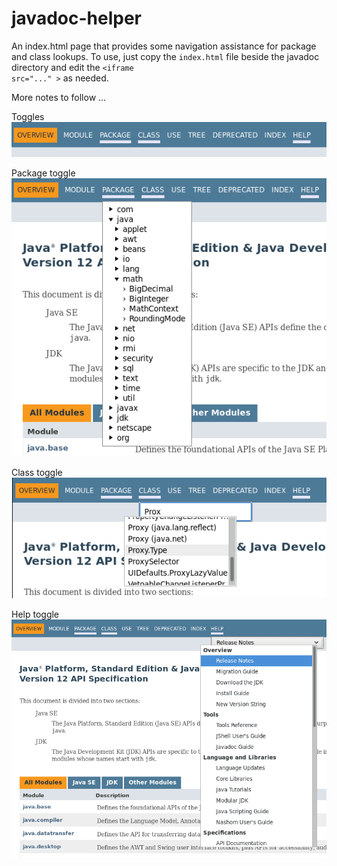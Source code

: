 # javadoc-helper

An index.html page that provides some navigation assistance for package and class lookups.  To use, just copy the <code>index.html</code> file beside the javadoc directory and edit the <code>&lt;iframe src="..." &gt;</code> as needed.

More notes to follow ...

Toggles<br>
![alt text](https://github.com/benravago/javadoc-helper/raw/master/img/toggle.png "Toggles")

Package toggle<br>
![alt text](https://github.com/benravago/javadoc-helper/raw/master/img/toggle-package.png "Package toggle")

Class toggle<br>
![alt text](https://github.com/benravago/javadoc-helper/raw/master/img/toggle-class.png "Class toggle")

Help toggle<br>
![alt text](https://github.com/benravago/javadoc-helper/raw/master/img/toggle-help.png "Help toggle")
